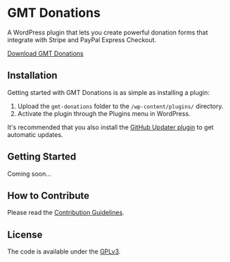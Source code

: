 # GMT Donations
A WordPress plugin that lets you create powerful donation forms that integrate with Stripe and PayPal Express Checkout.

[Download GMT Donations](https://github.com/cferdinandi/gmt-donations/archive/master.zip)



## Installation

Getting started with GMT Donations is as simple as installing a plugin:

1. Upload the `gmt-donations` folder to the `/wp-content/plugins/` directory.
2. Activate the plugin through the Plugins menu in WordPress.

It's recommended that you also install the [GitHub Updater plugin](https://github.com/afragen/github-updater) to get automatic updates.



## Getting Started

Coming soon...



## How to Contribute

Please read the [Contribution Guidelines](CONTRIBUTING.md).



## License

The code is available under the [GPLv3](LICENSE.md).